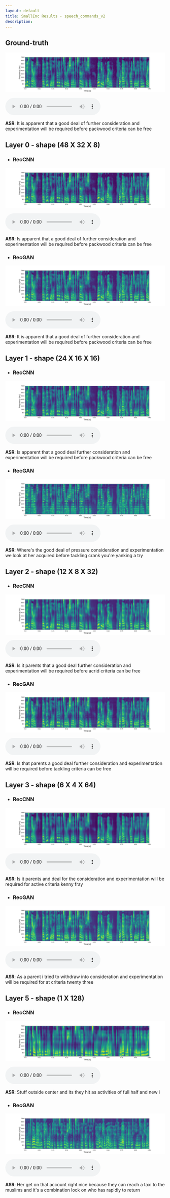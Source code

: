 ```yaml
---
layout: default
title: SmallEnc Results - speech_commands_v2
description:  
---
```


## Ground-truth

![Image](images/speech_commands_v2/LJ050-0099_ground_truth.png)

<audio controls>
<source src="audio/speech_commands_v2/LJ050-0099_ground_truth.wav" type="audio/mpeg">
Your browser does not support the audio element.
</audio>

**ASR**: It is apparent that a good deal of further consideration and experimentation will be required before packwood criteria can be free


## Layer 0 - shape (48 X 32 X 8)

* ### RecCNN
![Image](images/speech_commands_v2/LJ050-0099_layer_0_reccnn.png)

<audio controls>
<source src="audio/speech_commands_v2/LJ050-0099_layer_0_reccnn.wav" type="audio/mpeg">
Your browser does not support the audio element.
</audio>

**ASR**:  Is apparent that a good deal of further consideration and experimentation will be required before packwood criteria can be free


* ### RecGAN
![Image](images/speech_commands_v2/LJ050-0099_layer_0_recgan.png)

<audio controls>
<source src="audio/speech_commands_v2/LJ050-0099_layer_0_recgan.wav" type="audio/mpeg">
Your browser does not support the audio element.
</audio>

**ASR**:  It is apparent that a good deal of further consideration and experimentation will be required before packwood criteria can be free



## Layer 1 - shape (24 X 16 X 16)

* ### RecCNN
![Image](images/speech_commands_v2/LJ050-0099_layer_1_reccnn.png)

<audio controls>
<source src="audio/speech_commands_v2/LJ050-0099_layer_1_reccnn.wav" type="audio/mpeg">
Your browser does not support the audio element.
</audio>

**ASR**:  Is apparent that a good deal further consideration and experimentation will be required before packwood criteria can be free




* ### RecGAN
![Image](images/speech_commands_v2/LJ050-0099_layer_1_recgan.png)

<audio controls>
<source src="audio/speech_commands_v2/LJ050-0099_layer_1_recgan.wav" type="audio/mpeg">
Your browser does not support the audio element.
</audio>

**ASR**:  Where's the good deal of pressure consideration and experimentation we look at her acquired before tackling crank you're yanking a try



## Layer 2 - shape (12 X 8 X 32)

* ### RecCNN
![Image](images/speech_commands_v2/LJ050-0099_layer_2_reccnn.png)

<audio controls>
<source src="audio/speech_commands_v2/LJ050-0099_layer_2_reccnn.wav" type="audio/mpeg">
Your browser does not support the audio element.
</audio>

**ASR**: Is it parents that a good deal further consideration and experimentation will be required before acrid criteria can be free


* ### RecGAN
![Image](images/speech_commands_v2/LJ050-0099_layer_2_recgan.png)

<audio controls>
<source src="audio/speech_commands_v2/LJ050-0099_layer_2_recgan.wav" type="audio/mpeg">
Your browser does not support the audio element.
</audio>

**ASR**:  Is that parents a good deal further consideration and experimentation will be required before tackling criteria can be free


## Layer 3 - shape (6 X 4 X 64)

* ### RecCNN
![Image](images/speech_commands_v2/LJ050-0099_layer_3_reccnn.png)

<audio controls>
<source src="audio/speech_commands_v2/LJ050-0099_layer_3_reccnn.wav" type="audio/mpeg">
Your browser does not support the audio element.
</audio>

**ASR**:  Is it parents and deal for the consideration and experimentation will be required for active criteria kenny fray


* ### RecGAN
![Image](images/speech_commands_v2/LJ050-0099_layer_3_recgan.png)

<audio controls>
<source src="audio/speech_commands_v2/LJ050-0099_layer_3_recgan.wav" type="audio/mpeg">
Your browser does not support the audio element.
</audio>

**ASR**:  As a parent i tried to withdraw into consideration and experimentation will be required for at criteria twenty three

## Layer 5 - shape (1 X 128)

* ### RecCNN
![Image](images/speech_commands_v2/LJ050-0099_layer_6_reccnn.png)

<audio controls>
<source src="audio/speech_commands_v2/LJ050-0099_layer_6_reccnn.wav" type="audio/mpeg">
Your browser does not support the audio element.
</audio>

**ASR**:  Stuff outside center and its they hit as activities of full half and new i



* ### RecGAN
![Image](images/speech_commands_v2/LJ050-0099_layer_6_recgan.png)

<audio controls>
<source src="audio/speech_commands_v2/LJ050-0099_layer_6_recgan.wav" type="audio/mpeg">
Your browser does not support the audio element.
</audio>

**ASR**:  Her get on that account right nice because they can reach a taxi to the muslims and it's a combination lock on who has rapidly to return

